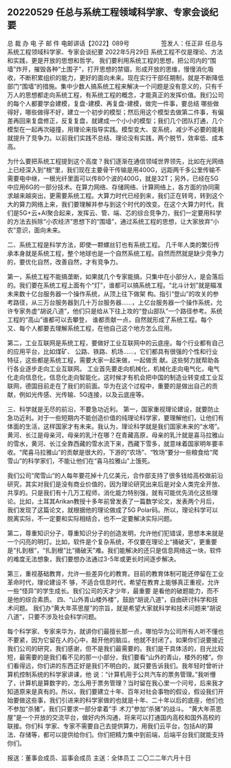 ## 20220529 任总与系统⼯程领域科学家、专家会谈纪要 
总 裁 办 电 子 邮 件
电邮讲话【2022】089号           签发⼈：任正⾮
任总与系统⼯程领域科学家、专家会谈纪要
2022年5⽉29⽇
系统⼯程不仅是理论、⽅法和实践，更是开放的思想和哲学。
我们要利⽤系统⼯程的思想，把公司内的“围墙”炸开，摧毁各种“⼟围⼦”，打开思想的禁锢，形成开放的思维，慢慢消化吸收，不断积累组织的能⼒，更好的⾯向未来。现在实⾏⼲部任期制，就是不断降低部门“围墙”的措施。集中少数⼈搞系统⼯程来解决⼀个问题是没有意义的，只有千万⼈的思想都⾛向系统⼯程，有系统⼯程的概念，才能真正的发挥价值。我们公司的每个⼈都要学会建模，复盘-建模、再复盘-建模，做完⼀件事，要总结
哪些做得好，哪些做得不好，建⽴⼀个初步的模型；然后⽤这个模型去做第⼆件事，有偏差再回来复盘修正，反复复盘，就建成⼀个⼩⼩的模型；我们⼏个团队打通，⼏个模型在⼀起再次碰撞，⽤理论来指导实践。模型变⼤、变系统，减少不必要的能耗就提升了竞争⼒。以前我们实践不总结、理论没有实践，两个脱节，效率低、成本⾼。

为什么要把系统⼯程提到这个⾼度？我们逐渐在通信领域世界领先，⽐如在光⽹络上已经深⼊到“根”⾥，我们现在主要⾻⼲传输是⽤400G，远距两千多公⾥传输不需要电中继，⼀根光纤⾥⾯可以传80个波的400G，就是32T；另外，已经在5G中应⽤6G的⼀部分技术。在算⼒⽹络、存储⽹络、计算⽹络上，各⽅⾯的协同需求越来越突出，更需要系统⼯程。⼤算⼒时代已经到来，我们正在转弯，转到这个⼤的算⼒⽹络上来，我们要理解并参与到这个时代的改变。在这个⼤算⼒时代，我们是5G+云+AI聚合起来，发挥云、管、端、芯的综合竞争⼒，我们⼀定要⽤科学的⽅法去拆除“⼩农经济”思想下的“围墙”，通过系统⼯程的思想，让⼤家放弃“⼩农”意识，⾯向未来。

⼆、系统⼯程是科学⽅法，即使⼀颗螺丝钉也有系统⼯程。
⼏千年⼈类的繁衍传承本⾝就是系统⼯程，整个地球也是⼀个⾃然系统⼯程。⾃然⽽然就是缺少竞争⼒的，要优化⾃然，改善⾃然，才有竞争⼒。

第⼀，系统⼯程不能搞垄断，如果就⼏个专家能搞，只集中在⼩部分⼈，是会落后的。我们要在系统⼯程上⾯有个“灯”，谁都可以搞系统⼯程。“北⽃计划”就是瞄准未来数⼗亿台服务器⼀个操作系统，从顶上往下做架 构。指引“登⼭”的攻关的参考路径，从三万台服务器到⼏⼗万台服务器……，上亿台服务器⼀个操作系统，允许专家务虚“胡说⼋道”，他们只是给从下往上攻的“登⼭部队”⼀个路径参考。系统⼯程的“⾼⼭”谁都可以去攀登， 谁都贡献⼀点，⾃然就形成了系统⼯程。每个⼜、每个⼈都要去理解系统⼯程，在他⾃⼰这个地⽅怎么应⽤。

第⼆，⼯业互联⽹是系统⼯程，要做好⼯业互联⽹中的云底座。每个⾏业都有⾃⼰的应⽤平台，⽐如煤矿、 公路、铁路、机场……，它们都具有很强的个性和⾏业特征，这些都是系统⼯程，需要⼤家⼀起来做，⼀起做贡 献。这些努⼒就帮助各⾏各业逐步⾛向⼯业互联⽹。
⼯业⾸先要⾛向机械化，机械化⾛向电⽓化，电⽓化⾛向信息化，信息化⾛向智能化，这时候才有机会把中国的制造业转变成⼯业互联⽹，德国⽬前⾛在了我们的前⾯。华为在这个过程中，重要的是做出⾃⼰的贡献，例如光传感、光传输、5G连接，以及云底座等。

三、科学就是⽆尽的前沿，不要急功近利。
第⼀，国家重视理论建设，就要防⽌急功近利。对于⼀些短期内不能创造价值的纯理论科学家，要理解他们，让他们有体⾯的⽣活，这样国家才有未来。我认为，理论科学就是我们国家未来的“⽔塔”。黄河、长江是母亲河，母亲的乳汁在哪？在青藏⾼原，母亲的乳汁就是喜马拉雅⼭的雪⽔，黄河、长江全靠西藏的雪⽔流下来，西藏下雪多，就意味着国家明年要丰收。“爬喜马拉雅⼭”的贡献是很⼤的，下游的“农场”、“牧场”要分⼀些粮⾷给“爬雪⼭”的科学家们，不能让他们在“喜马拉雅⼭”上饿死。

我们公司“爬雪⼭”的⼈每年要花掉⼗⼏亿美元，合作部⽀持了很多钱给⾼校做前沿研究，其实对我们是没有商业价值的，因为理论研究出来后是对全⼈类完全开放、共享的。只是我们有⼗⼏万⼯程师，消化能⼒特别强，就有可能优先消化这些理论。⽐如，⼟⽿其Arikan教授⼗多年前曾发表了⼀篇数学论⽂，发表两个⽉后，我们发现了这篇论⽂，就根据他的理论做成了5G Polar码。所以，理论科学可以脱离实际，不⼀定要和实际相结合，也不⼀定要解决实际问题。

第⼆，尊重知识分⼦，尊重知识分⼦的创造发明，允许他们犯错误，思想本来就是⼀个闪亮的明灯。⽐如，软件是个复杂系统，不仅要在理论上“捅破天”，更重要是“扎到根”，“扎到根”⽐“捅破天”难。我们能解决的还只是信息⽹络这⼀块，软件的难度⽆法想象，我们要想办法通过3-5年或更长时间逐步解决。

第三，重视基础教育，允许⼀些差异化的教育。⽬前的教育体制可能还停留在⼯业⾰命时代，理论建设不 够，不适合信息时代，希望在教育上能够真正重视，允许⼀些“怪异”的学⽣成长。我们公司的天才少年，最重要 是看他的破题能⼒，⽽不是他的综合素质。
四、“⼭外青⼭楼外楼”，⿎励“胡说⼋道”，⾃由研讨科学和技术问题。
我们办“黄⼤年茶思屋”的宗旨，就是希望⼤家就科学和技术问题来“胡说⼋道”，只要不涉及社会科学问题。

每个科学家、专家来华为，就讲你们最擅长那⼀点，哪怕华为公司所有⼈听不懂也不要紧，因为它留在⼈的⼼中，敲开他的脑⽠，他就不封闭了。如果你们说要接近我们公司的研究，我们感谢，但不是我们最需要的。我们是⼲具体活的，⽬光⽐较短，最需要的是我们看不见的那⼀⼩部分，我们要看“⼭外的青⼭，楼外的楼”。你们看得远，你们讲的东西正好是我们不明⽩的，就只要告诉我们。我年轻时曾听计算机控制系统的科学家讲课，他 说：“计算机⽤于公共汽车的票务管理。”我听懵了，计算机是算数字的，怎么⽤于票务管理？当时留在我⼼⾥⼀个问号，后来我才知道原来是真有的。所以，我们要建⽴⼗年、百年对社会事物的假设，假设我们开始要做这些事，我们引进来的科学家做的也就是⼗年、⼆⼗年以后的底座，他们也不参加“杀猪”，我们只要求⼀部分拿着“⼿ 术⼑”参加“杀猪”的战⽃。 “黄⼤年茶思屋”是⼀个开放的交流平台，做好内外沟通，将来可以打通国内⾼校和国外⾼校的联接。你们科 学家、专家不需要⾃⼰去提供算⼒，⽤我们云平台，包括AI的算法、存储等，都可以提供给你们。你们把精⼒集中到前端，后端平台我们就能⽀持你们。

报送：董事会成员、监事会成员 
主送：全体员⼯ 
⼆〇⼆⼆年六⽉⼗⽇